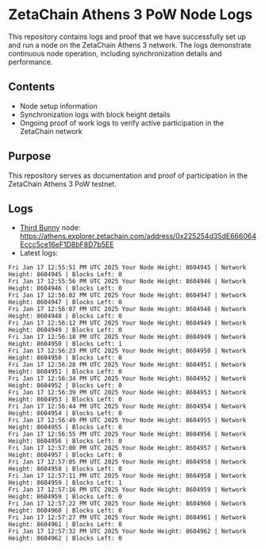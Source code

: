 # ZetaChain Athens 3 PoW Node Logs
This repository contains logs and proof that we have successfully set up and run a node on the ZetaChain Athens 3 network. The logs demonstrate continuous node operation, including synchronization details and performance.

## Contents
- Node setup information
- Synchronization logs with block height details
- Ongoing proof of work logs to verify active participation in the ZetaChain network

## Purpose
This repository serves as documentation and proof of participation in the ZetaChain Athens 3 PoW testnet.

## Logs

- [Third Bunny](https://thirdbunny.xyz/) node: https://athens.explorer.zetachain.com/address/0x225254d35dE666064Eccc5ce16eF1D8bF8D7b5EE
- Latest logs:
```
Fri Jan 17 12:55:51 PM UTC 2025 Your Node Height: 8604945 | Network Height: 8604945 | Blocks Left: 0
Fri Jan 17 12:55:56 PM UTC 2025 Your Node Height: 8604946 | Network Height: 8604946 | Blocks Left: 0
Fri Jan 17 12:56:02 PM UTC 2025 Your Node Height: 8604947 | Network Height: 8604947 | Blocks Left: 0
Fri Jan 17 12:56:07 PM UTC 2025 Your Node Height: 8604948 | Network Height: 8604948 | Blocks Left: 0
Fri Jan 17 12:56:12 PM UTC 2025 Your Node Height: 8604949 | Network Height: 8604949 | Blocks Left: 0
Fri Jan 17 12:56:18 PM UTC 2025 Your Node Height: 8604949 | Network Height: 8604950 | Blocks Left: 1
Fri Jan 17 12:56:23 PM UTC 2025 Your Node Height: 8604950 | Network Height: 8604950 | Blocks Left: 0
Fri Jan 17 12:56:28 PM UTC 2025 Your Node Height: 8604951 | Network Height: 8604951 | Blocks Left: 0
Fri Jan 17 12:56:34 PM UTC 2025 Your Node Height: 8604952 | Network Height: 8604952 | Blocks Left: 0
Fri Jan 17 12:56:39 PM UTC 2025 Your Node Height: 8604953 | Network Height: 8604953 | Blocks Left: 0
Fri Jan 17 12:56:44 PM UTC 2025 Your Node Height: 8604954 | Network Height: 8604954 | Blocks Left: 0
Fri Jan 17 12:56:49 PM UTC 2025 Your Node Height: 8604955 | Network Height: 8604955 | Blocks Left: 0
Fri Jan 17 12:56:55 PM UTC 2025 Your Node Height: 8604956 | Network Height: 8604956 | Blocks Left: 0
Fri Jan 17 12:57:00 PM UTC 2025 Your Node Height: 8604957 | Network Height: 8604957 | Blocks Left: 0
Fri Jan 17 12:57:05 PM UTC 2025 Your Node Height: 8604958 | Network Height: 8604958 | Blocks Left: 0
Fri Jan 17 12:57:11 PM UTC 2025 Your Node Height: 8604958 | Network Height: 8604959 | Blocks Left: 1
Fri Jan 17 12:57:16 PM UTC 2025 Your Node Height: 8604959 | Network Height: 8604959 | Blocks Left: 0
Fri Jan 17 12:57:22 PM UTC 2025 Your Node Height: 8604960 | Network Height: 8604960 | Blocks Left: 0
Fri Jan 17 12:57:27 PM UTC 2025 Your Node Height: 8604961 | Network Height: 8604961 | Blocks Left: 0
Fri Jan 17 12:57:32 PM UTC 2025 Your Node Height: 8604962 | Network Height: 8604962 | Blocks Left: 0
```
